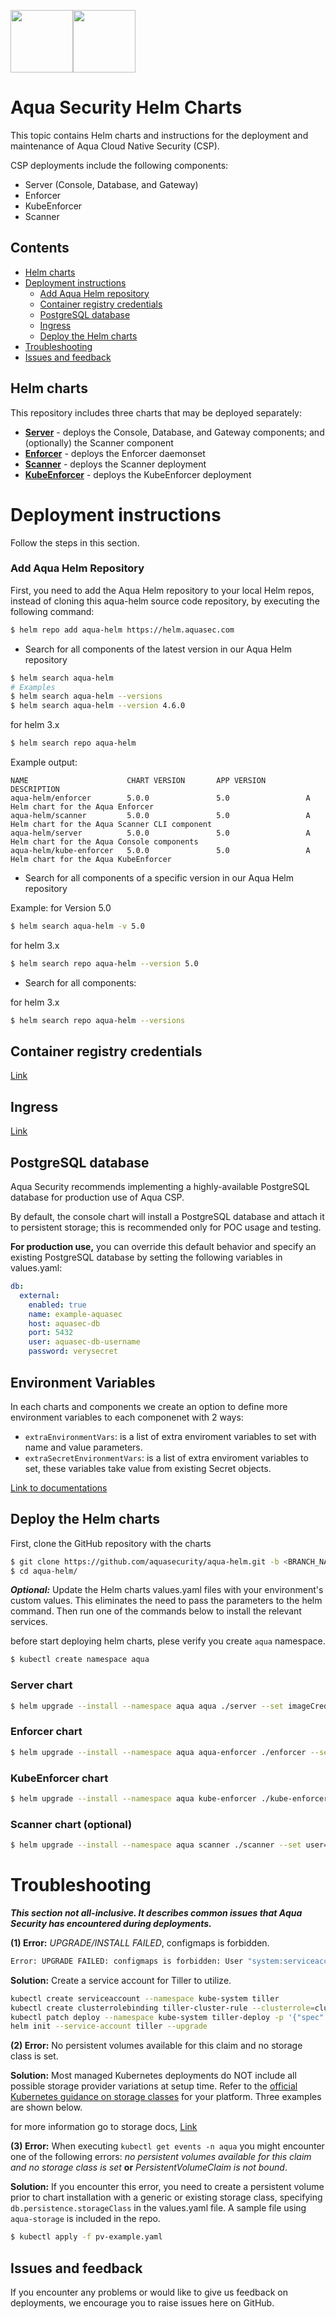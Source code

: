 <img src="https://avatars3.githubusercontent.com/u/12783832?s=200&v=4" height="100" width="100" /><img src="https://avatars3.githubusercontent.com/u/15859888?s=200&v=4" width="100" height="100"/>

# Aqua Security Helm Charts

This topic contains Helm charts and instructions for the deployment and maintenance of Aqua Cloud Native Security (CSP).

CSP deployments include the following components:
- Server (Console, Database, and Gateway)
- Enforcer
- KubeEnforcer
- Scanner

## Contents

- [Helm charts](#helm-charts)
- [Deployment instructions](#deployment-instructions)
  - [Add Aqua Helm repository](#add-aqua-helm-repository)
  - [Container registry credentials](#container-registry-credentials)
  - [PostgreSQL database](#postgresql-database)
  - [Ingress](#ingress)
  - [Deploy the Helm charts](#deploy-the-helm-charts)
- [Troubleshooting](#troubleshooting)
- [Issues and feedback](#issues-and-feedback)

## Helm charts

This repository includes three charts that may be deployed separately:

* [**Server**](server/) - deploys the Console, Database, and Gateway components; and (optionally) the Scanner component
* [**Enforcer**](enforcer/) - deploys the Enforcer daemonset
* [**Scanner**](scanner/) - deploys the Scanner deployment
* [**KubeEnforcer**](kube-enforcer/) - deploys the KubeEnforcer deployment

# Deployment instructions

Follow the steps in this section.

### Add Aqua Helm Repository

First, you need to add the Aqua Helm repository to your local Helm repos, instead of cloning this aqua-helm source code repository, by executing the following command:

```bash
$ helm repo add aqua-helm https://helm.aquasec.com
```

* Search for all components of the latest version in our Aqua Helm repository

```bash
$ helm search aqua-helm
# Examples
$ helm search aqua-helm --versions
$ helm search aqua-helm --version 4.6.0
```

for helm 3.x
```bash
$ helm search repo aqua-helm
```

Example output:

```csv
NAME                      CHART VERSION       APP VERSION         DESCRIPTION
aqua-helm/enforcer        5.0.0               5.0                 A Helm chart for the Aqua Enforcer
aqua-helm/scanner         5.0.0               5.0                 A Helm chart for the Aqua Scanner CLI component
aqua-helm/server          5.0.0               5.0                 A Helm chart for the Aqua Console components
aqua-helm/kube-enforcer   5.0.0               5.0                 A Helm chart for the Aqua KubeEnforcer
```

* Search for all components of a specific version in our Aqua Helm repository

Example: for Version 5.0

```bash
$ helm search aqua-helm -v 5.0
```

for helm 3.x
```bash
$ helm search repo aqua-helm --version 5.0
```

* Search for all components:

for helm 3.x
```bash
$ helm search repo aqua-helm --versions
```

## Container registry credentials

[Link](docs/imagepullsecret.md)

## Ingress

[Link](docs/ingress.md)

## PostgreSQL database

Aqua Security recommends implementing a highly-available PostgreSQL database for production use of Aqua CSP.

By default, the console chart will install a PostgreSQL database and attach it to persistent storage; this is recommended only for POC usage and testing.

**For production use,** you can override this default behavior and specify an existing PostgreSQL database by setting the following variables in values.yaml:

```yaml
db:
  external:
    enabled: true
    name: example-aquasec
    host: aquasec-db
    port: 5432
    user: aquasec-db-username
    password: verysecret
```

## Environment Variables

In each charts and components we create an option to define more environment variables to each componenet with 2 ways:
* `extraEnvironmentVars`: is a list of extra enviroment variables to set with name and value parameters.
* `extraSecretEnvironmentVars`: is a list of extra enviroment variables to set, these variables take value from existing Secret objects.

[Link to documentations](https://docs.aquasec.com/docs/environment-variables)

## Deploy the Helm charts

First, clone the GitHub repository with the charts

```bash
$ git clone https://github.com/aquasecurity/aqua-helm.git -b <BRANCH_NAME>
$ cd aqua-helm/
```

***Optional:*** Update the Helm charts values.yaml files with your environment's custom values. This eliminates the need to pass the parameters to the helm command. Then run one of the commands below to install the relevant services.

before start deploying helm charts, plese verify you create `aqua` namespace.
```bash
$ kubectl create namespace aqua
```

### Server chart

```bash
$ helm upgrade --install --namespace aqua aqua ./server --set imageCredentials.username=<>,imageCredentials.password=<>,imageCredentials.email=<>
```

### Enforcer chart

```bash
$ helm upgrade --install --namespace aqua aqua-enforcer ./enforcer --set imageCredentials.username=<>,imageCredentials.password=<>,imageCredentials.email=<>,enforcerToken=<aquasec-token>
```

### KubeEnforcer chart

```bash
$ helm upgrade --install --namespace aqua kube-enforcer ./kube-enforcer --set imageCredentials.username=<registry-username>,imageCredentials.password=<registry-password>,certsSecret.serverCertificate="$(cat server.crt)",certsSecret.serverKey="$(cat server.key)",validatingWebhook.caBundle="$(cat ca.crt)"
```

### Scanner chart (optional)

```bash
$ helm upgrade --install --namespace aqua scanner ./scanner --set user=<>,password=<>
```

# Troubleshooting

***This section not all-inclusive. It describes common issues that Aqua Security has encountered during deployments.***

**(1) Error:** *UPGRADE/INSTALL FAILED*, configmaps is forbidden.

```bash
Error: UPGRADE FAILED: configmaps is forbidden: User "system:serviceaccount:kube-system:default" cannot list configmaps in the namespace "kube-system"
```

**Solution:** Create a service account for Tiller to utilize.
```bash
kubectl create serviceaccount --namespace kube-system tiller
kubectl create clusterrolebinding tiller-cluster-rule --clusterrole=cluster-admin --serviceaccount=kube-system:tiller
kubectl patch deploy --namespace kube-system tiller-deploy -p '{"spec":{"template":{"spec":{"serviceAccount":"tiller"}}}}'
helm init --service-account tiller --upgrade
```

**(2) Error:** No persistent volumes available for this claim and no storage class is set.

**Solution:** Most managed Kubernetes deployments do NOT include all possible storage provider variations at setup time. Refer to the [official Kubernetes guidance on storage classes](https://kubernetes.io/docs/concepts/storage/storage-classes/) for your platform. Three examples are shown below.

for more information go to storage docs, [Link](docs/storage.md)

**(3) Error:** When executing `kubectl get events -n aqua` you might encounter one of the following errors:
  *no persistent volumes available for this claim and no storage class is set* **or** *PersistentVolumeClaim is not bound*.

**Solution:** If you encounter this error, you need to create a persistent volume prior to chart installation with a generic or existing storage class, specifying `db.persistence.storageClass` in the values.yaml file. A sample file using `aqua-storage` is included in the repo.

```bash
$ kubectl apply -f pv-example.yaml
```

## Issues and feedback

If you encounter any problems or would like to give us feedback on deployments, we encourage you to raise issues here on GitHub.
